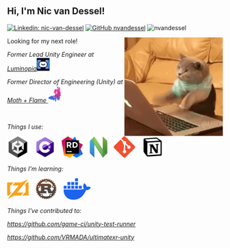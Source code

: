 <h2> Hi, I'm Nic van Dessel! </h2>

[![Linkedin: nic-van-dessel](https://img.shields.io/badge/-nicvandessel-blue?style=flat-square&logo=Linkedin&logoColor=white&link=https://www.linkedin.com/in/nic-van-dessel/)](https://www.linkedin.com/in/nic-van-dessel/)
[![GitHub nvandessel](https://img.shields.io/github/followers/nvandessel?label=follow&style=social)](https://github.com/nvandessel)
<img src="https://komarev.com/ghpvc/?username=nvandessel" alt="nvandessel"/>


<img align='right' src="./images/typingcat.gif" width="230">

Looking for my next role!

<p><em>Former Lead Unity Engineer at <a href="https://luminopia.com/">Luminopia</a><img src="./images/luminopia.png" alt="luminopia" height="30"/> 
<p><em>Former Director of Engineering (Unity) at <a href="https://www.mothandflamevr.com/">Moth + Flame </a><img src="./images/m+f-logo2.png?raw=true" width="30">
</em></p>

&nbsp;&nbsp;&nbsp;

Things I use:
<p align="left">
<img src="./images/unity_logo_new.png" alt="unity" height="50"/>&nbsp;&nbsp;&nbsp;
<img src="./images/csharp.png" alt="csharp" height="50"/>&nbsp;&nbsp;&nbsp;
<img src="./images/rider.png" alt="rider" height="50"/>&nbsp;&nbsp;&nbsp;
<img src="./images/nvim.png" alt="nvim" height="50"/>&nbsp;&nbsp;&nbsp;
<img src="./images/git.png" alt="git" height="50"/>&nbsp;&nbsp;&nbsp;
<img src="./images/notion.png" alt="notion" height="50"/>&nbsp;&nbsp;&nbsp;
</p>

Things I'm learning:
<p align="left">
<img src="./images/zig.png" alt="zig" height="50"/>&nbsp;&nbsp;&nbsp;
<img src="./images/rust.png" alt="rust" height="50"/>&nbsp;&nbsp;&nbsp;
<img src="./images/docker.png" alt="docker" height="50"/>&nbsp;&nbsp;&nbsp;
</p>

Things I've contributed to:

https://github.com/game-ci/unity-test-runner

https://github.com/VRMADA/ultimatexr-unity

